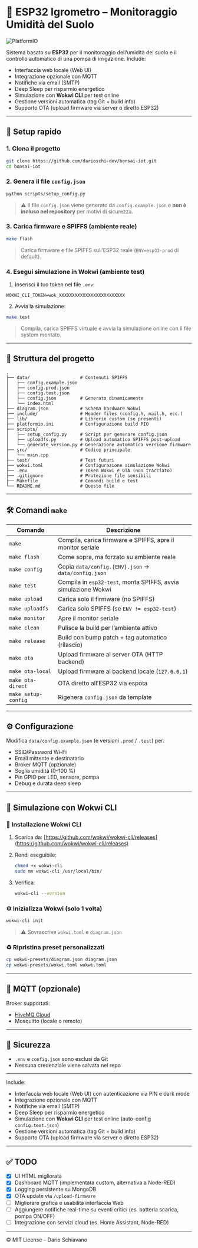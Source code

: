 # 🌱 ESP32 Igrometro – Monitoraggio Umidità del Suolo

![PlatformIO](https://img.shields.io/badge/platformio-ready-orange?logo=platformio)

Sistema basato su **ESP32** per il monitoraggio dell’umidità del suolo e il controllo automatico di una pompa di irrigazione. Include:

- Interfaccia web locale (Web UI)
- Integrazione opzionale con MQTT
- Notifiche via email (SMTP)
- Deep Sleep per risparmio energetico
- Simulazione con **Wokwi CLI** per test online
- Gestione versioni automatica (tag Git + build info)
- Supporto OTA (upload firmware via server o diretto ESP32)

---

## 🚀 Setup rapido

### 1. Clona il progetto

```bash
git clone https://github.com/darioschi-dev/bonsai-iot.git
cd bonsai-iot
```

### 2. Genera il file `config.json`

```bash
python scripts/setup_config.py
```

> ⚠️ Il file `config.json` viene generato da `config.example.json` e **non è incluso nel repository** per motivi di sicurezza.

### 3. Carica firmware e SPIFFS (ambiente reale)

```bash
make flash
```

> Carica firmware e file SPIFFS sull’ESP32 reale (`ENV=esp32-prod` di default).

### 4. Esegui simulazione in Wokwi (ambiente test)

1. Inserisci il tuo token nel file `.env`:

```env
WOKWI_CLI_TOKEN=wok_XXXXXXXXXXXXXXXXXXXXXXXXX
```

2. Avvia la simulazione:

```bash
make test
```

> Compila, carica SPIFFS virtuale e avvia la simulazione online con il file system montato.

---

## 📁 Struttura del progetto

```
.
├── data/                   # Contenuti SPIFFS
│   ├── config.example.json
│   ├── config.prod.json
│   ├── config.test.json
│   ├── config.json         # Generato dinamicamente
│   └── index.html
├── diagram.json            # Schema hardware Wokwi
├── include/                # Header files (config.h, mail.h, ecc.)
├── lib/                    # Librerie custom (se presenti)
├── platformio.ini          # Configurazione build PIO
├── scripts/
│   ├── setup_config.py     # Script per generare config.json
│   ├── uploadfs.py         # Upload automatico SPIFFS post-upload
│   └── generate_version.py # Generazione automatica versione firmware
├── src/                    # Codice principale
│   └── main.cpp
├── test/                   # Test futuri
├── wokwi.toml              # Configurazione simulazione Wokwi
├── .env                    # Token Wokwi e OTA (non tracciato)
├── .gitignore              # Protezione file sensibili
├── Makefile                # Comandi build e test
└── README.md               # Questo file
```

---

## 🛠️ Comandi `make`

| Comando             | Descrizione                                                    |
| ------------------- | -------------------------------------------------------------- |
| `make`              | Compila, carica firmware e SPIFFS, apre il monitor seriale     |
| `make flash`        | Come sopra, ma forzato su ambiente reale                       |
| `make config`       | Copia `data/config.{ENV}.json` → `data/config.json`            |
| `make test`         | Compila in `esp32-test`, monta SPIFFS, avvia simulazione Wokwi |
| `make upload`       | Carica solo il firmware (no SPIFFS)                            |
| `make uploadfs`     | Carica solo SPIFFS (se `ENV != esp32-test`)                    |
| `make monitor`      | Apre il monitor seriale                                        |
| `make clean`        | Pulisce la build per l’ambiente attivo                         |
| `make release`      | Build con bump patch + tag automatico (rilascio)               |
| `make ota`          | Upload firmware al server OTA (HTTP backend)                   |
| `make ota-local`    | Upload firmware al backend locale (`127.0.0.1`)                |
| `make ota-direct`   | OTA diretto all’ESP32 via espota                               |
| `make setup-config` | Rigenera `config.json` da template                             |

---

## ⚙️ Configurazione

Modifica `data/config.example.json` (e versioni `.prod` / `.test`) per:

- SSID/Password Wi-Fi
- Email mittente e destinatario
- Broker MQTT (opzionale)
- Soglia umidità (0–100 %)
- Pin GPIO per LED, sensore, pompa
- Debug e durata deep sleep

---

## 🧪 Simulazione con Wokwi CLI

### 🧰 Installazione Wokwi CLI

1. Scarica da: [https://github.com/wokwi/wokwi-cli/releases](https://github.com/wokwi/wokwi-cli/releases)
2. Rendi eseguibile:

   ```bash
   chmod +x wokwi-cli
   sudo mv wokwi-cli /usr/local/bin/
   ```

3. Verifica:

   ```bash
   wokwi-cli --version
   ```

### ⚙️ Inizializza Wokwi (solo 1 volta)

```bash
wokwi-cli init
```

> ⚠️ Sovrascrive `wokwi.toml` e `diagram.json`

### ♻️ Ripristina preset personalizzati

```bash
cp wokwi-presets/diagram.json diagram.json
cp wokwi-presets/wokwi.toml wokwi.toml
```

---

## 📡 MQTT (opzionale)

Broker supportati:

- [HiveMQ Cloud](https://console.hivemq.cloud/)
- Mosquitto (locale o remoto)

---

## 🔐 Sicurezza

- `.env` e `config.json` sono esclusi da Git
- Nessuna credenziale viene salvata nel repo

---

Include:

- Interfaccia web locale (Web UI) con autenticazione via PIN e dark mode
- Integrazione opzionale con MQTT
- Notifiche via email (SMTP)
- Deep Sleep per risparmio energetico
- Simulazione con **Wokwi CLI** per test online (auto-config `config.test.json`)
- Gestione versioni automatica (tag Git + build info)
- Supporto OTA (upload firmware via server o diretto ESP32)

---

## ✅ TODO

- [x] UI HTML migliorata
- [x] Dashboard MQTT (implementata custom, alternativa a Node-RED)
- [x] Logging persistente su MongoDB
- [x] OTA update via `/upload-firmware`
- [ ] Migliorare grafica e usabilità interfaccia Web
- [ ] Aggiungere notifiche real-time su eventi critici (es. batteria scarica, pompa ON/OFF)
- [ ] Integrazione con servizi cloud (es. Home Assistant, Node-RED)

---

© MIT License – Dario Schiavano
